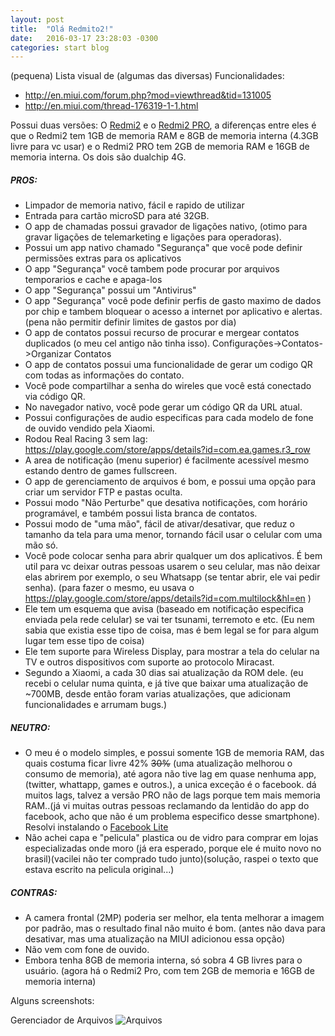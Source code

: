 ```yaml
---
layout: post
title:  "Olá Redmito2!"
date:   2016-03-17 23:28:03 -0300
categories: start blog
---
```


(pequena) Lista visual de (algumas das diversas) Funcionalidades:

* http://en.miui.com/forum.php?mod=viewthread&tid=131005
* http://en.miui.com/thread-176319-1-1.html

Possui duas versões: O [Redmi2](http://br.mi.com/redmi2) e o [Redmi2 PRO](http://br.mi.com/redmi2-pro), a diferenças entre eles é que o Redmi2 tem 1GB de memoria RAM e 8GB de memoria interna (4.3GB livre para vc usar) e o Redmi2 PRO tem 2GB de memoria RAM e 16GB de memoria interna. Os dois são dualchip 4G.

##### PROS:

* Limpador de memoria nativo, fácil e rapido de utilizar 
* Entrada para cartão microSD para até 32GB.
* O app de chamadas possui gravador de ligações nativo, (otimo para gravar ligações de telemarketing e ligações para operadoras).
* Possui um app nativo chamado "Segurança" que você pode definir permissões extras para os aplicativos
* O app "Segurança" você tambem pode procurar por arquivos temporarios e cache e apaga-los
* O app "Segurança" possui um "Antivirus"
* O app "Segurança" você pode definir perfis de gasto maximo de dados por chip e tambem bloquear o acesso a internet por aplicativo e alertas. (pena não permitir definir limites de gastos por dia)
* O app de contatos possui recurso de procurar e mergear contatos duplicados (o meu cel antigo não tinha isso). Configurações->Contatos->Organizar Contatos
* O app de contatos possui uma funcionalidade de gerar um codigo QR com todas as informações do contato.
* Você pode compartilhar a senha do wireles que você está conectado via código QR.
* No navegador nativo, você pode gerar um código QR da URL atual.
* Possui configurações de audio especificas para cada modelo de fone de ouvido vendido pela Xiaomi.
* Rodou Real Racing 3 sem lag: https://play.google.com/store/apps/details?id=com.ea.games.r3_row
* A area de notificação (menu superior) é facilmente acessível mesmo estando dentro de games fullscreen.
* O app de gerenciamento de arquivos é bom, e possui uma opção para criar um servidor FTP e pastas oculta.
* Possui modo "Não Perturbe" que desativa notificações, com horário programável, e também possui lista branca de contatos.
* Possui modo de "uma mão", fácil de ativar/desativar, que reduz o tamanho da tela para uma menor, tornando fácil usar o celular com uma mão só.
* Você pode colocar senha para abrir qualquer um dos aplicativos. É bem util para vc deixar outras pessoas usarem o seu celular, mas não deixar elas abrirem por exemplo, o seu Whatsapp (se tentar abrir, ele vai pedir senha). (para fazer o mesmo, eu usava o https://play.google.com/store/apps/details?id=com.multilock&hl=en )
* Ele tem um esquema que avisa (baseado em notificação especifica enviada pela rede celular) se vai ter tsunami, terremoto e etc. (Eu nem sabia que existia esse tipo de coisa, mas é bem legal se for para algum lugar tem esse tipo de coisa)
* Ele tem suporte para Wireless Display, para mostrar a tela do celular na TV e outros dispositivos com suporte ao protocolo Miracast.
* Segundo a Xiaomi, a cada 30 dias sai atualização da ROM dele. (eu recebi o celular numa quinta, e já tive que baixar uma atualização de ~700MB, desde então foram varias atualizações, que adicionam funcionalidades e arrumam bugs.)


##### NEUTRO:
* O meu é o modelo simples, e possui somente 1GB de memoria RAM, das quais costuma ficar livre 42% ~~30%~~ (uma atualização melhorou o consumo de memoria), até agora não tive lag em quase nenhuma app, (twitter, whattapp, games e outros.), a unica exceção é o facebook. dá muitos lags, talvez a versão PRO não de lags porque tem mais memoria RAM..(já vi muitas outras pessoas reclamando da lentidão do app do facebook, acho que não é um problema especifico desse smartphone). Resolvi instalando o [Facebook Lite ](https://play.google.com/store/apps/details?id=com.facebook.lite)
* Não achei capa e "pelicula" plastica ou de vidro para comprar em lojas especializadas onde moro (já era esperado, porque ele é muito novo no brasil)(vacilei não ter comprado tudo junto)(solução, raspei o texto que estava escrito na pelicula original...)


##### CONTRAS:
* A camera frontal (2MP) poderia ser melhor, ela tenta melhorar a imagem por padrão, mas o resultado final não muito é bom. (antes não dava para desativar, mas uma atualização na MIUI adicionou essa opção) 
* Não vem com fone de ouvido.
* Embora tenha 8GB de memoria interna, só sobra 4 GB livres para o usuário. (agora há o Redmi2 Pro, com tem 2GB de memoria e 16GB de memoria interna)

Alguns screenshots:

Gerenciador de Arquivos
![Arquivos](https://cloud.githubusercontent.com/assets/807599/8964782/f5a5adf6-35fd-11e5-87ab-c651e5a1fc51.png)

